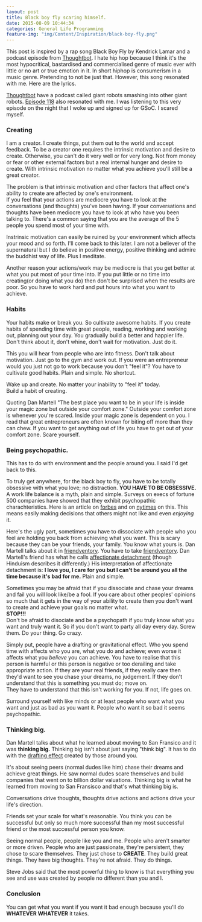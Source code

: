 ```yaml
---
layout: post
title: Black boy fly scaring himself.
date: 2015-08-09 10:44:34
categories: General Life Programming
feature-img: "img/Content/Inspiration/black-boy-fly.png"
---
```


This post is inspired by a rap song Black Boy Fly by Kendrick Lamar and a podcast episode from [Thoughtbot].
I hate hip hop because I think it's the most hypocritical, bastardised and commercialised genre of music ever with little or no art or true emotion in it.
In short hiphop is consumerism in a music genre. Pretending to not be just that.
However, this song resonated with me. Here are the lyrics.

<script src="http://ideone.com/e.js/HThTJd" type="text/javascript" ></script>

[Thoughtbot] have a podcast called giant robots smashing into other giant robots. [Episode 118] also resonated with me.
I was listening to this very episode on the night that I woke up and signed up for GSoC. I scared myself.

### Creating

I am a creator. I create things, put them out to the world and accept feedback.
To be a creator one requires the intrinsic motivation and desire to create.
Otherwise, you can't do it very well or for very long.
Not from money or fear or other external factors but a real internal hunger and desire to create.
With intrinsic motivation no matter what you achieve you'll still be a great creator.

The problem is that intrinsic motivation and other factors that affect one's ability to create are affected by one's environment.  
If you feel that your actions are mediocre you have to look at the conversations (and thoughts) you've been having.
If your conversations and thoughts have been mediocre you have to look at who have you been talking to.
There's a common saying that you are the average of the 5 people you spend most of your time with.

Instrinsic motivation can easily be ruined by your environment which affects your mood and so forth.
I'll come back to this later.
I am not a believer of the supernatural but I do believe in positive energy, positive thinking and admire the buddhist way of life.
Plus I meditate.

Another reason your actions/work may be mediocre is that you get better at what you put most of your time into.
If you put little or no time into creating(or doing what you do) then don't be surprised when the results are poor.
So you have to work hard and put hours into what you want to achieve.


### Habits

Your habits make or break you. So cultivate awesome habits.
If you create habits of spending time with great people, reading, working and working out, planning out your day.
You gradually build a better and happier life. Don't think about it, don't whine, don't wait for motivation. Just do it.  

This you will hear from people who are into fitness. Don't talk about motivation. Just go to the gym and work out.
If you were an entrepreneur would you just not go to work because you don't "feel it"?
You have to cultivate good habits. Plain and simple. No shortcut.  

Wake up and create. No matter your inability to "feel it" today.  
Build a habit of creating.

Quoting Dan Martell "The best place you want to be in your life is inside your magic zone but outside your comfort zone."
Outside your comfort zone is whenever you're scared. Inside your magic zone is dependent on you.
I read that great entrepreneurs are often known for biting off more than they can chew.
If you want to get anything out of life you have to get out of your comfort zone. Scare yourself.


### Being psychopathic.

This has to do with environment and the people around you. I said I'd get back to this.  

To truly get anywhere, for the black boy to fly, you have to be totally obsessive with what you love; no distraction.
**YOU HAVE TO BE OBSESSIVE.** A work life balance is a myth, plain and simple.
Surveys on execs of fortune 500 companies have showed that they exhibit psychopathic charachteristics.
Here is an article on [forbes] and on [nytimes] on this.
This means easily making decisions that others might not like and even *enjoying* it. 

Here's the ugly part, sometimes you have to dissociate with people who you feel are holding you back from achieving what you want.
This is scary because they can be your friends, your family. You know what yours is. Dan Martell talks about it in [friendventory].
You have to take [friendventory].
Dan Martell's friend has what he calls [affectionate detachment] (though Hinduism describes it differently.)
His interpretation of affectionate detachment is: **I love you, I care for you but I can't be around you all the time because it's bad for me.** Plain and simple.

Sometimes you may be afraid that if you dissociate and chase your dreams and fail you will look like/be a fool.
If you care about other peoples' opinions so much that it gets in the way of your ability to create then you don't want to create and achieve your goals no matter what.  
**STOP!!!**  
Don't be afraid to disociate and be a psychopath if you truly know what you want and truly want it. So if you don't want to party all day every day. Screw them. Do your thing. Go crazy.

Simply put, people have a drafting or gravitational effect.
Who you spend time with affects who you are, what you do and achieve; even worse it affects what you *believe* you can achieve.
You have to realise that this person is harmful or this person is negative or too derailing and take appropriate action.
If they are your real friends, if they really care then they'd want to see you chase your dreams, no judgement.
If they don't understand that this is something you must do; move on.  
They have to understand that this isn't working for you. If not, life goes on.

Surround yourself with like minds or at least people who want what you want and just as bad as you want it.
People who want it so bad it seems psychopathic.


### Thinking big.

Dan Martell talks about what he learned about moving to San Fransico and it was **thinking big.**
Thinking big isn't about  just saying "think big".
It has to do with the [drafting effect] created by those around you.

It's about seeing peers (normal dudes like him) chase their dreams and achieve great things.
He saw normal dudes scare themselves and build companies that went on to billion dollar valuations.
Thinking big is what he learned from moving to San Fransisco and that's what thinking big is.

Conversations drive thoughts, thoughts drive actions and actions drive your life's direction.

Friends set your scale for what's reasonable.
You think you can be successful but only so much more successful than my most successful friend or the most successful person you know.

Seeing normal people, people like you and me. People who aren't smarter or more driven. People who are just passionate, they're persistent, they chose to scare themselves. They just chose to **CREATE**. They build great things. They have big thoughts. They're not afraid. They do things.

Steve Jobs said that the most powerful thing to know is that everything you see and use was created by people no different than you and I.

### Conclusion

You can get what you want if you want it bad enough because you'll do **WHATEVER WHATEVER** it takes.

[Episode 118]: http://giantrobots.fm/118
[Thoughtbot]: https://thoughtbot.com/
[forbes]: http://www.forbes.com/sites/jeffbercovici/2011/06/14/why-some-psychopaths-make-great-ceos/
[nytimes]: http://www.nytimes.com/2011/05/17/books/the-psychopath-test-by-jon-ronson-review.html?_r=0
[affectionate detachment]: http://western-hindu.org/2009/03/23/affectionate-detachment/
[friendventory]: http://www.danmartell.com/friendventory/
[drafting effect]: https://en.wikipedia.org/wiki/Drafting_(aerodynamics)
